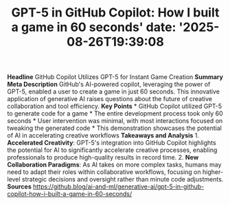 ﻿---
title: "GPT-5 in GitHub Copilot: How I built a game in 60 seconds'
date: '2025-08-26T19:39:08"
category: "Markets"
summary: ""
slug: "gpt5 in github copilot how i built a game in 60 seconds"
source_urls:
  - "https://github.blog/ai-and-ml/generative-ai/gpt-5-in-github-copilot-how-i-built-a-game-in-60-seconds/"
seo:
  title: "GPT-5 in GitHub Copilot: How I built a game in 60 seconds | Hash n Hedge'
  description: '"
  keywords: ["news", "markets", "brief"]
---
**Headline** GitHub Copilot Utilizes GPT-5 for Instant Game Creation  **Summary Meta Description** GitHub's AI-powered copilot, leveraging the power of GPT-5, enabled a user to create a game in just 60 seconds. This innovative application of generative AI raises questions about the future of creative collaboration and tool efficiency.  **Key Points**  * GitHub Copilot utilized GPT-5 to generate code for a game * The entire development process took only 60 seconds * User intervention was minimal, with most interactions focused on tweaking the generated code * This demonstration showcases the potential of AI in accelerating creative workflows  **Takeaways and Analysis**  1. **Accelerated Creativity**: GPT-5's integration into GitHub Copilot highlights the potential for AI to significantly accelerate creative processes, enabling professionals to produce high-quality results in record time. 2. **New Collaboration Paradigms**: As AI takes on more complex tasks, humans may need to adapt their roles within collaborative workflows, focusing on higher-level strategic decisions and oversight rather than minute code adjustments.  **Sources** https://github.blog/ai-and-ml/generative-ai/gpt-5-in-github-copilot-how-i-built-a-game-in-60-seconds/ 
